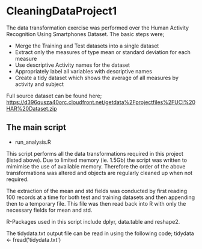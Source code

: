 # CleaningDataProject1

The data transformation exercise was performed over the Human Activity Recognition Using Smartphones Dataset.  The basic steps were;
* Merge the Training and Test datasets into a single dataset
* Extract only the measures of type mean or standard deviation for each measure
* Use descriptive Activity names for the dataset
* Appropriately label all variables with descriptive names
* Create a tidy dataset which shows the average of all measures by activity and subject

Full source dataset can be found here;
https://d396qusza40orc.cloudfront.net/getdata%2Fprojectfiles%2FUCI%20HAR%20Dataset.zip 

## The main script 
* run_analysis.R

This script performs all the data transformations required in this project (listed above).  Due to limited memory (ie. 1.5Gb) the script was written to mimimise the use of available memory.  Therefore the order of the above transformations was altered and objects are regularly cleaned up when not required.  

The extraction of the mean and std fields was conducted by first reading 100 records at a time for both test and training datasets and then appending then to a temporary file.  This file was then read back into R with only the necessary fields for mean and std.

R-Packages used in this script include dplyr, data.table and reshape2.

The tidydata.txt output file can be read in using the following code;
tidydata <- fread('tidydata.txt')
